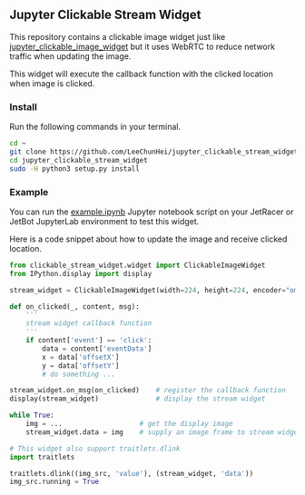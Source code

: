 ## Jupyter Clickable Stream Widget

This repository contains a clickable image widget just like [jupyter_clickable_image_widget](https://github.com/jaybdub/jupyter_clickable_image_widget) but it uses WebRTC to reduce network traffic when updating the image.

This widget will execute the callback function with the clicked location when image is clicked.

### Install

Run the following commands in your terminal.

```bash
cd ~
git clone https://github.com/LeeChunHei/jupyter_clickable_stream_widget.git
cd jupyter_clickable_stream_widget
sudo -H python3 setup.py install
```

### Example

You can run the [example.ipynb](https://github.com/LeeChunHei/jupyter_clickable_stream_widget/blob/main/example.ipynb) Jupyter notebook script on your JetRacer or JetBot JupyterLab environment to test this widget.

Here is a code snippet about how to update the image and receive clicked location.

```python
from clickable_stream_widget.widget import ClickableImageWidget
from IPython.display import display

stream_widget = ClickableImageWidget(width=224, height=224, encoder="omxvp8enc") # create a stream widget with omxvp8enc encoder, default using vp8enc

def on_clicked(_, content, msg):
    '''
    stream widget callback function
    '''
    if content['event'] == 'click':
        data = content['eventData']
        x = data['offsetX']
        y = data['offsetY']
        # do something ...

stream_widget.on_msg(on_clicked)    # register the callback function
display(stream_widget)              # display the stream widget

while True:
    img = ...                   # get the display image
    stream_widget.data = img    # supply an image frame to stream widget

# This widget also support traitlets.dlink
import traitlets

traitlets.dlink((img_src, 'value'), (stream_widget, 'data'))
img_src.running = True
```